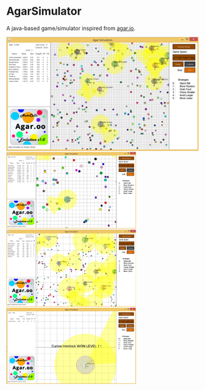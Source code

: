 # AgarSimulator
A java-based game/simulator inspired from [agar.io](http://agar.io). 

 <img src="images/agar_06.png" width="680">

<img src="images/agar_05.png" width="340">
<img src="images/agar_01.png" width="340"> <img src="images/agar_03.png" width="340">
